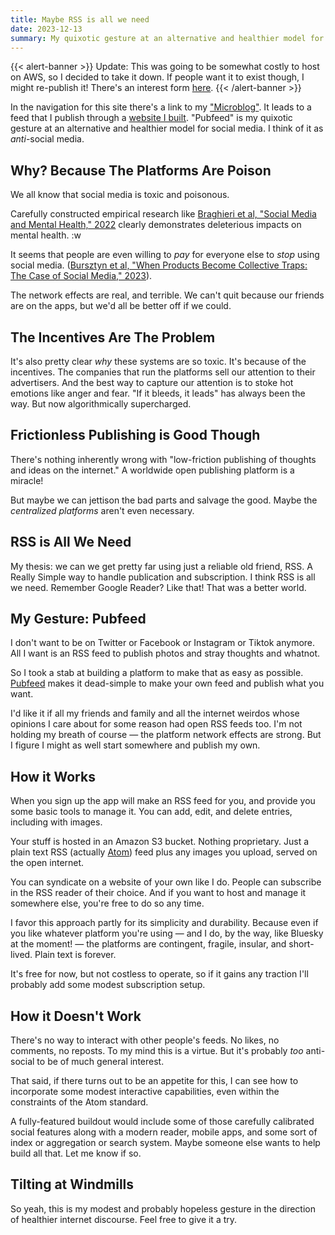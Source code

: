 ```yaml
---
title: Maybe RSS is all we need
date: 2023-12-13
summary: My quixotic gesture at an alternative and healthier model for social media. Think of it as *anti*-social media.
---
```


{{< alert-banner >}}
Update: This was going to be somewhat costly to host on AWS, so I decided to take it down. If people want it to exist though, I might re-publish it! There's an interest form [here](https://forms.gle/akYT3Ew6xWnkKBGEA).
{{< /alert-banner >}}

In the navigation for this site there's a link to my ["Microblog"](/microblog). It leads to a feed that I publish through a [website I built](https://pubfeed.io). "Pubfeed" is my quixotic gesture at an alternative and healthier model for social media. I think of it as *anti*-social media.

## Why? Because The Platforms Are Poison

We all know that social media is toxic and poisonous. 

Carefully constructed empirical research like [Braghieri et al, "Social Media and Mental Health," 2022](https://www.aeaweb.org/articles?id=10.1257/aer.20211218) clearly demonstrates deleterious impacts on mental health.
:w

It seems that people are even willing to *pay* for everyone else to *stop* using social media.  ([Bursztyn et al, "When Products Become Collective Traps: The Case of Social Media," 2023](https://www.nber.org/papers/w31771)). 

The network effects are real, and terrible. We can't quit because our friends are on the apps, but we'd all be better off if we could.

## The Incentives Are The Problem 

It's also pretty clear *why* these systems are so toxic. It's because of the incentives. The companies that run the platforms sell our attention to their advertisers. And the best way to capture our attention is to stoke hot emotions like anger and fear. "If it bleeds, it leads" has always been the way. But now algorithmically supercharged.

## Frictionless Publishing is Good Though

There's nothing inherently wrong with "low-friction publishing of thoughts and ideas on the internet." A worldwide open publishing platform is a miracle!

But maybe we can jettison the bad parts and salvage the good. Maybe the *centralized platforms* aren't even necessary.

## RSS is All We Need  

My thesis: we can we get pretty far using just a reliable old friend, RSS. A Really Simple way to handle publication and subscription. I think RSS is all we need. Remember Google Reader? Like that! That was a better world. 

## My Gesture: Pubfeed

I don't want to be on Twitter or Facebook or Instagram or Tiktok anymore. All I want is an RSS feed to publish photos and stray thoughts and whatnot. 

So I took a stab at building a platform to make that as easy as possible. [Pubfeed](https://pubfeed.io)  makes it dead-simple to make your own feed and publish what you want.

I'd like it if all my friends and family and all the internet weirdos whose opinions I care about for some reason had open RSS feeds too. I'm not holding my breath of course — the platform network effects are strong. But I figure I might as well start somewhere and publish my own. 

## How it Works

When you sign up the app will make an RSS feed for you, and provide you some basic tools to manage it. You can add, edit, and delete entries, including with images.

Your stuff is hosted in an Amazon S3 bucket. Nothing proprietary. Just a plain text RSS (actually [Atom](https://www.ietf.org/rfc/rfc4287.txt)) feed plus any images you upload, served on the open internet. 

You can syndicate on a website of your own like I do. People can subscribe in the RSS reader of their choice. And if you want to host and manage it somewhere else, you're free to do so any time. 

I favor this approach partly for its simplicity and durability. Because even if you like whatever platform you're using — and I do, by the way, like Bluesky at the moment! — the platforms are contingent, fragile, insular, and short-lived. Plain text is forever.   

It's free for now, but not costless to operate, so if it gains any traction I'll probably add some modest subscription setup.

## How it Doesn't Work

There's no way to interact with other people's feeds. No likes, no comments, no reposts. To my mind this is a virtue. But it's probably *too* anti-social to be of much general interest. 

That said, if there turns out to be an appetite for this, I can see how to incorporate some modest interactive capabilities, even within the constraints of the Atom standard. 

A fully-featured buildout would include some of those carefully calibrated social features along with a modern reader, mobile apps, and some sort of index or aggregation or search system. Maybe someone else wants to help build all that. Let me know if so. 

## Tilting at Windmills

So yeah, this is my modest and probably hopeless gesture in the direction of healthier internet discourse. Feel free to give it a try. 
